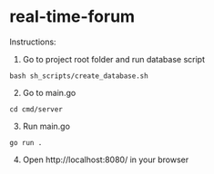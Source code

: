 # real-time-forum

Instructions:

1. Go to project root folder and run database script
```
bash sh_scripts/create_database.sh
```

2. Go to main.go
```
cd cmd/server
```

3. Run main.go
```
go run .
```

4. Open http://localhost:8080/ in your browser